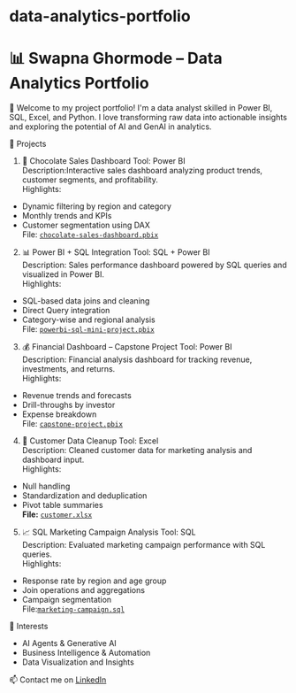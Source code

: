 # data-analytics-portfolio
# 📊 Swapna Ghormode – Data Analytics Portfolio

👋 Welcome to my project portfolio! I'm a data analyst skilled in Power BI, SQL, Excel, and Python. I love transforming raw data into actionable insights and exploring the potential of AI and GenAI in analytics.

🔹 Projects

1. 🍫 Chocolate Sales Dashboard
Tool: Power BI  
Description:Interactive sales dashboard analyzing product trends, customer segments, and profitability.  
Highlights: 
- Dynamic filtering by region and category  
- Monthly trends and KPIs  
- Customer segmentation using DAX  
File: [`chocolate-sales-dashboard.pbix`](./chocolate%20sales%20dashboard.pbix)


2. 📊 Power BI + SQL Integration
Tool: SQL + Power BI  
Description: Sales performance dashboard powered by SQL queries and visualized in Power BI.  
Highlights:  
- SQL-based data joins and cleaning  
- Direct Query integration  
- Category-wise and regional analysis  
File: [`powerbi-sql-mini-project.pbix`](./powerbi%20SQL%20mini%20project.pbix)


 3. 💰 Financial Dashboard – Capstone Project
Tool: Power BI  
Description: Financial analysis dashboard for tracking revenue, investments, and returns.  
Highlights:  
- Revenue trends and forecasts  
- Drill-throughs by investor  
- Expense breakdown  
File: [`capstone-project.pbix`](./Capstone%20Project-1.pbix)


4. 👥 Customer Data Cleanup
Tool: Excel  
Description: Cleaned customer data for marketing analysis and dashboard input.  
Highlights:  
- Null handling  
- Standardization and deduplication  
- Pivot table summaries  
**File:** [`customer.xlsx`](./customer.xlsx)


5. 📈 SQL Marketing Campaign Analysis
Tool: SQL  
Description: Evaluated marketing campaign performance with SQL queries.  
Highlights:  
- Response rate by region and age group  
- Join operations and aggregations  
- Campaign segmentation  
File:[`marketing-campaign.sql`](./Marketing%20campaign.sql)


 🌱 Interests
- AI Agents & Generative AI  
- Business Intelligence & Automation  
- Data Visualization and Insights

📫 Contact me on [LinkedIn](https://www.linkedin.com/in/swapna-ghormode/)

